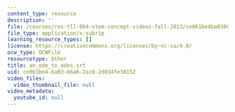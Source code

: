 ```yaml
---
content_type: resource
description: ''
file: /courses/res-tll-004-stem-concept-videos-fall-2013/ce061be4ba0366a62ac02d034fe30152_an_ode_to_odes.srt
file_type: application/x-subrip
learning_resource_types: []
license: https://creativecommons.org/licenses/by-nc-sa/4.0/
ocw_type: OCWFile
resourcetype: Other
title: an_ode_to_odes.srt
uid: ce061be4-ba03-66a6-2ac0-2d034fe30152
video_files:
  video_thumbnail_file: null
video_metadata:
  youtube_id: null
---
```

